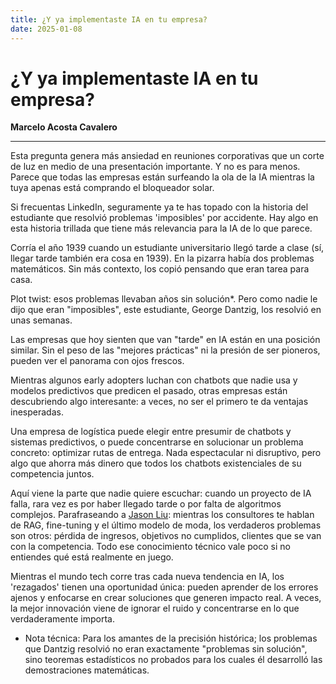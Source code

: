 ```yaml
---
title: ¿Y ya implementaste IA en tu empresa?
date: 2025-01-08
---
```


# ¿Y ya implementaste IA en tu empresa?

**Marcelo Acosta Cavalero**  

---
Esta pregunta genera más ansiedad en reuniones corporativas que un corte de luz en medio de una presentación importante. Y no es para menos. Parece que todas las empresas están surfeando la ola de la IA mientras la tuya apenas está comprando el bloqueador solar.

Si frecuentas LinkedIn, seguramente ya te has topado con la historia del estudiante que resolvió problemas 'imposibles' por accidente. Hay algo en esta historia trillada que tiene más relevancia para la IA de lo que parece.

Corría el año 1939 cuando un estudiante universitario llegó tarde a clase (sí, llegar tarde también era cosa en 1939). En la pizarra había dos problemas matemáticos. Sin más contexto, los copió pensando que eran tarea para casa.

Plot twist: esos problemas llevaban años sin solución*. Pero como nadie le dijo que eran "imposibles", este estudiante, George Dantzig, los resolvió en unas semanas.

Las empresas que hoy sienten que van "tarde" en IA están en una posición similar. Sin el peso de las "mejores prácticas" ni la presión de ser pioneros, pueden ver el panorama con ojos frescos.

Mientras algunos early adopters luchan con chatbots que nadie usa y modelos predictivos que predicen el pasado, otras empresas están descubriendo algo interesante: a veces, no ser el primero te da ventajas inesperadas.

Una empresa de logística puede elegir entre presumir de chatbots y sistemas predictivos, o puede concentrarse en solucionar un problema concreto: optimizar rutas de entrega. Nada espectacular ni disruptivo, pero algo que ahorra más dinero que todos los chatbots existenciales de su competencia juntos.

Aquí viene la parte que nadie quiere escuchar: cuando un proyecto de IA falla, rara vez es por haber llegado tarde o por falta de algoritmos complejos. Parafraseando a [Jason Liu](https://www.linkedin.com/in/jxnlco/): mientras los consultores te hablan de RAG, fine-tuning y el último modelo de moda, los verdaderos problemas son otros: pérdida de ingresos, objetivos no cumplidos, clientes que se van con la competencia. Todo ese conocimiento técnico vale poco si no entiendes qué está realmente en juego.

Mientras el mundo tech corre tras cada nueva tendencia en IA, los 'rezagados' tienen una oportunidad única: pueden aprender de los errores ajenos y enfocarse en crear soluciones que generen impacto real. A veces, la mejor innovación viene de ignorar el ruido y concentrarse en lo que verdaderamente importa.

* Nota técnica: Para los amantes de la precisión histórica; los problemas que Dantzig resolvió no eran exactamente "problemas sin solución", sino teoremas estadísticos no probados para los cuales él desarrolló las demostraciones matemáticas. 